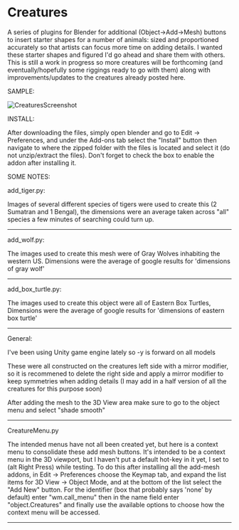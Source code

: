 # Creatures
A series of plugins for Blender for additional (Object->Add->Mesh) buttons to insert starter shapes for a number of animals: sized and proportioned accurately so that artists can focus more time on adding details.
I wanted these starter shapes and figured I'd go ahead and share them with others. This is still a work in progress so more creatures will be forthcoming (and eventually/hopefully some riggings ready to go with them) along with improvements/updates to the creatures already posted here.


SAMPLE:

![CreaturesScreenshot](https://user-images.githubusercontent.com/50467171/83375187-09a11a00-a39c-11ea-8c29-83639bec0c94.png)



INSTALL:
 
 After downloading the files, simply open blender and go to Edit -> Preferences, and under the Add-ons tab select the "Install" button then navigate to where the zipped folder with the files is located and select it (do not unzip/extract the files). Don't forget to check the box to enable the addon after installing it.

SOME NOTES:


  add_tiger.py:
  
   Images of several different species of tigers were used to create this (2 Sumatran and 1 Bengal), the dimensions were an average taken across "all" species a few minutes of searching could turn up.


------------------------------------------------------------------------------------------------------------

  add_wolf.py:
  
   The images used to create this mesh were of Gray Wolves inhabiting the western US. Dimensions were the average of google results for 'dimensions of gray wolf'

------------------------------------------------------------------------------------------------------------

  add_box_turtle.py:
  
   The images used to create this object were all of Eastern Box Turtles, Dimensions were the average of google results for 'dimensions of eastern box turtle'

------------------------------------------------------------------------------------------------------------

  General:
  
   I've been using Unity game engine lately so -y is forward on all models
   
   These were all constructed on the creatures left side with a mirror modifier, so it is recommened to delete the right side and apply a mirror modifier to keep symmetries when adding details (I may add in a half version of all the creatures for this purpose soon)
   
   After adding the mesh to the 3D View area make sure to go to the object menu and select "shade smooth"
   
-------------------------------------------------------------------------------------------------------------

CreatureMenu.py
  
  The intended menus have not all been created yet, but here is a context menu to consolidate these add mesh buttons. It's intended to be a context menu in the 3D viewport, but I haven't put a default hot-key in it yet, I set to (alt Right Press) while testing. To do this after installing all the add-mesh addons, in Edit -> Preferences choose the Keymap tab, and expand the list items for 3D View -> Object Mode, and at the bottom of the list select the "Add New" button. For the identifier (box that probably says 'none' by default) enter "wm.call_menu" then in the name field enter "object.Creatures" and finally use the available options to choose how the context menu will be accessed.

--------------------------------------------------------------------------------------------------------------
    
